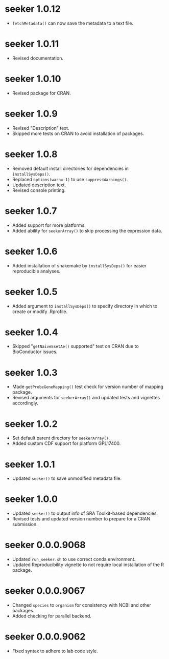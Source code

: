 # seeker 1.0.12
* `fetchMetadata()` can now save the metadata to a text file.

# seeker 1.0.11
* Revised documentation.

# seeker 1.0.10
* Revised package for CRAN.

# seeker 1.0.9
* Revised "Description" text.
* Skipped more tests on CRAN to avoid installation of packages.

# seeker 1.0.8
* Removed default install directories for dependencies in `installSysDeps()`.
* Replaced `options(warn=-1)` to use `suppressWarnings()`.
* Updated description text.
* Revised console printing.

# seeker 1.0.7
* Added support for more platforms.
* Added ability for `seekerArray()` to skip processing the expression data.

# seeker 1.0.6
* Added installation of snakemake by `installSysDeps()` for easier reproducible analyses.

# seeker 1.0.5
* Added argument to `installSysDeps()` to specify directory in which to create or modify .Rprofile.

# seeker 1.0.4
* Skipped "`getNaiveEsetAe()` supported" test on CRAN due to BioConductor issues.

# seeker 1.0.3
* Made `getProbeGeneMapping()` test check for version number of mapping package.
* Revised arguments for `seekerArray()` and updated tests and vignettes accordingly.

# seeker 1.0.2
* Set default parent directory for `seekerArray()`.
* Added custom CDF support for platform GPL17400.

# seeker 1.0.1
* Updated `seeker()` to save unmodified metadata file.

# seeker 1.0.0
* Updated `seeker()` to output info of SRA Toolkit-based dependencies.
* Revised tests and updated version number to prepare for a CRAN submission.

# seeker 0.0.0.9068
* Updated `run_seeker.sh` to use correct conda environment.
* Updated Reproducibility vignette to not require local installation of the R package. 

# seeker 0.0.0.9067
* Changed `species` to `organism` for consistency with NCBI and other packages.
* Added checking for parallel backend.

# seeker 0.0.0.9062
* Fixed syntax to adhere to lab code style.
